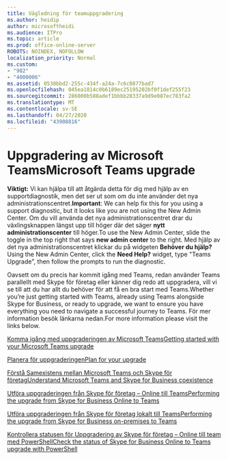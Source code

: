 ```yaml
---
title: Vägledning för teamuppgradering
ms.author: heidip
author: microsoftheidi
ms.audience: ITPro
ms.topic: article
ms.prod: office-online-server
ROBOTS: NOINDEX, NOFOLLOW
localization_priority: Normal
ms.custom:
- "982"
- "4000006"
ms.assetid: 0530bbd2-255c-434f-a24a-7c6c0877bad7
ms.openlocfilehash: 045ea1814c0b6189ec25195202bf0f1def255f23
ms.sourcegitcommit: 286000b588adef1bbbb28337a9d9e087ec783fa2
ms.translationtype: MT
ms.contentlocale: sv-SE
ms.lasthandoff: 04/27/2020
ms.locfileid: "43908816"
---
```

# <a name="microsoft-teams-upgrade"></a><span data-ttu-id="712e8-102">Uppgradering av Microsoft Teams</span><span class="sxs-lookup"><span data-stu-id="712e8-102">Microsoft Teams upgrade</span></span>

<span data-ttu-id="712e8-103">**Viktigt:** Vi kan hjälpa till att åtgärda detta för dig med hjälp av en supportdiagnostik, men det ser ut som om du inte använder det nya administrationscentret.</span><span class="sxs-lookup"><span data-stu-id="712e8-103">**Important**: We can help fix this for you using a support diagnostic, but it looks like you are not using the New Admin Center.</span></span> <span data-ttu-id="712e8-104">Om du vill använda det nya administrationscentret drar du växlingsknappen längst upp till höger där det säger **nytt administrationscenter** till höger.</span><span class="sxs-lookup"><span data-stu-id="712e8-104">To use the New Admin Center, slide the toggle in the top right that says **new admin center** to the right.</span></span> <span data-ttu-id="712e8-105">Med hjälp av det nya administrationscentret klickar du på widgeten **Behöver du hjälp?**</span><span class="sxs-lookup"><span data-stu-id="712e8-105">Using the New Admin Center, click the **Need Help?** widget, type "Teams Upgrade", then follow the prompts to run the diagnostic.</span></span>

<span data-ttu-id="712e8-106">Oavsett om du precis har kommit igång med Teams, redan använder Teams parallellt med Skype för företag eller känner dig redo att uppgradera, vill vi se till att du har allt du behöver för att få en bra start med Teams.</span><span class="sxs-lookup"><span data-stu-id="712e8-106">Whether you’re just getting started with Teams, already using Teams alongside Skype for Business, or ready to upgrade, we want to ensure you have everything you need to navigate a successful journey to Teams.</span></span> <span data-ttu-id="712e8-107">För mer information besök länkarna nedan.</span><span class="sxs-lookup"><span data-stu-id="712e8-107">For more information please visit the links below.</span></span>

[<span data-ttu-id="712e8-108">Komma igång med uppgraderingen av Microsoft Teams</span><span class="sxs-lookup"><span data-stu-id="712e8-108">Getting started with your Microsoft Teams upgrade</span></span>](https://docs.microsoft.com/MicrosoftTeams/upgrade-start-here)

[<span data-ttu-id="712e8-109">Planera för uppgraderingen</span><span class="sxs-lookup"><span data-stu-id="712e8-109">Plan for your upgrade</span></span>](https://docs.microsoft.com/MicrosoftTeams/upgrade-plan-journey)

[<span data-ttu-id="712e8-110">Förstå Samexistens mellan Microsoft Teams och Skype för företag</span><span class="sxs-lookup"><span data-stu-id="712e8-110">Understand Microsoft Teams and Skype for Business coexistence</span></span>](https://docs.microsoft.com/MicrosoftTeams/teams-and-skypeforbusiness-coexistence-and-interoperability)

[<span data-ttu-id="712e8-111">Utföra uppgraderingen från Skype för företag – Online till Teams</span><span class="sxs-lookup"><span data-stu-id="712e8-111">Performing the upgrade from Skype for Business Online to Teams</span></span>](https://docs.microsoft.com/MicrosoftTeams/upgrade-to-teams-execute-skypeforbusinessonline)

[<span data-ttu-id="712e8-112">Utföra uppgraderingen från Skype för företag lokalt till Teams</span><span class="sxs-lookup"><span data-stu-id="712e8-112">Performing the upgrade from Skype for Business on-premises to Teams</span></span>](https://docs.microsoft.com/MicrosoftTeams/upgrade-to-teams-execute-skypeforbusinesshybridonprem)
 
[<span data-ttu-id="712e8-113">Kontrollera statusen för Uppgradering av Skype för företag – Online till team med PowerShell</span><span class="sxs-lookup"><span data-stu-id="712e8-113">Check the status of Skype for Business Online to Teams upgrade with PowerShell</span></span>](https://docs.microsoft.com/powershell/module/skype/get-csteamsupgradestatus?view=skype-ps)